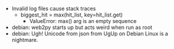 * Invalid log files cause stack traces
  * biggest_hit = max(hit_list, key=hit_list.get)
    * ValueError: max() arg is an empty sequence
* debian: web2py starts up but acts weird when run as root
* debian: Ugh! Unicode from json from UgUp on Debian Linux is a nightmare.
